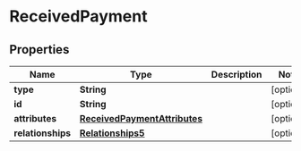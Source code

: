 # ReceivedPayment

## Properties
Name | Type | Description | Notes
------------ | ------------- | ------------- | -------------
**type** | **String** |  |  [optional]
**id** | **String** |  |  [optional]
**attributes** | [**ReceivedPaymentAttributes**](ReceivedPaymentAttributes.md) |  |  [optional]
**relationships** | [**Relationships5**](Relationships5.md) |  |  [optional]
